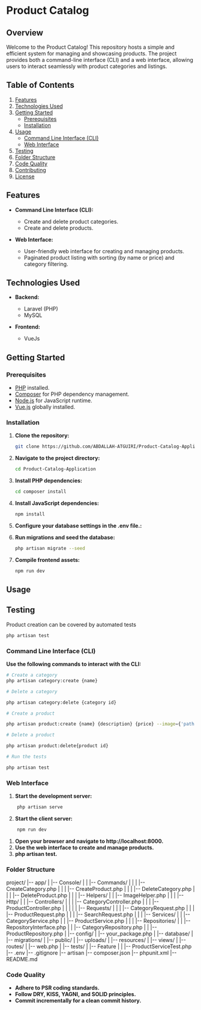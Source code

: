 # Product Catalog

## Overview

Welcome to the Product Catalog! This repository hosts a simple and efficient system for managing and showcasing products. The project provides both a command-line interface (CLI) and a web interface, allowing users to interact seamlessly with product categories and listings.

## Table of Contents

1. [Features](#features)
2. [Technologies Used](#technologies-used)
3. [Getting Started](#getting-started)
    - [Prerequisites](#prerequisites)
    - [Installation](#installation)
4. [Usage](#usage)
    - [Command Line Interface (CLI)](#command-line-interface-cli)
    - [Web Interface](#web-interface)
5. [Testing](#testing)
6. [Folder Structure](#folder-structure)
7. [Code Quality](#code-quality)
8. [Contributing](#contributing)
9. [License](#license)

## Features

-   **Command Line Interface (CLI):**

    -   Create and delete product categories.
    -   Create and delete products.

-   **Web Interface:**
    -   User-friendly web interface for creating and managing products.
    -   Paginated product listing with sorting (by name or price) and category filtering.

## Technologies Used

-   **Backend:**

    -   Laravel (PHP)
    -   MySQL

-   **Frontend:**
    -   VueJs

## Getting Started

### Prerequisites

-   [PHP](https://www.php.net/) installed.
-   [Composer](https://getcomposer.org/) for PHP dependency management.
-   [Node.js](https://nodejs.org/) for JavaScript runtime.
-   [Vue.js](https://vuejs.org/) globally installed.

### Installation

1. **Clone the repository:**

    ```bash
    git clone https://github.com/ABDALLAH-ATGUIRI/Product-Catalog-Application.git
    ```

2. **Navigate to the project directory:**

    ```bash
    cd Product-Catalog-Application
    ```

3. **Install PHP dependencies:**

    ```bash
    cd composer install
    ```

4. **Install JavaScript dependencies:**

    ```bash
    npm install
    ```

5. **Configure your database settings in the .env file.:**
6. **Run migrations and seed the database:**

    ```bash
    php artisan migrate --seed
    ```

7. **Compile frontend assets:**

    ```bash
    npm run dev
    ```

## Usage

## Testing
Product creation can be covered by automated tests

```bash
php artisan test
```

### Command Line Interface (CLI)

**Use the following commands to interact with the CLI:**

```bash
# Create a category
php artisan category:create {name}

# Delete a category

php artisan category:delete {category id}

# Create a product

php artisan product:create {name} {description} {price} --image={'path of image'} --categories={'ids of categories'}

# Delete a product

php artisan product:delete{product id}

# Run the tests

php artisan test

```

### Web Interface

1.  **Start the development server:**

```bash
    php artisan serve
```

2.  **Start the client server:**

```bash
    npm run dev
```

1.  **Open your browser and navigate to http://localhost:8000.**
2.  **Use the web interface to create and manage products.**
3.  **php artisan test.**

### Folder Structure

project/
|-- app/
| |-- Console/
| | |-- Commands/
| | | |-- CreateCategory.php
| | | |-- CreateProduct.php
| | | |-- DeleteCategory.php
| | | |-- DeleteProduct.php
| |
| |-- Helpers/
| | |-- ImageHelper.php
| |
| |-- Http/
| | |-- Controllers/
| | | |-- CategoryController.php
| | | |-- ProductController.php
| | |
| | |-- Requests/
| | | |-- CategoryRequest.php
| | | |-- ProductRequest.php
| | | |-- SearchRequest.php
| |
| |-- Services/
| | |-- CategoryService.php
| | |-- ProductService.php
| |
| |-- Repositories/
| | |-- RepositoryInterface.php
| | |-- CategoryRepository.php
| | |-- ProductRepository.php
|
|-- config/
| |-- your_package.php
|
|-- database/
| |-- migrations/
|
|-- public/
| |-- uploads/
|
|-- resources/
| |-- views/
|
|-- routes/
| |-- web.php
|
|-- tests/
| |-- Feature
| | |-- ProductServiceTest.php
|-- .env
|-- .gitignore
|-- artisan
|-- composer.json
|-- phpunit.xml
|-- README.md

### Code Quality

-   **Adhere to PSR coding standards.**
-   **Follow DRY, KISS, YAGNI, and SOLID principles.**
-   **Commit incrementally for a clean commit history.**
